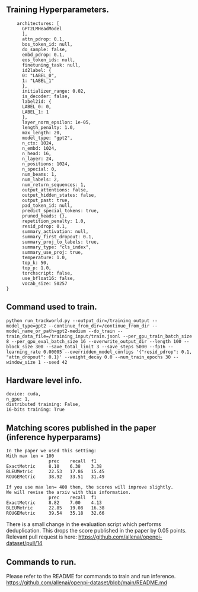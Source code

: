 ## Training Hyperparameters.

```Model config GPT2Config {
    architectures: [
      GPT2LMHeadModel
      ],
      attn_pdrop: 0.1,
      bos_token_id: null,
      do_sample: false,
      embd_pdrop: 0.1,
      eos_token_ids: null,
      finetuning_task: null,
      id2label: {
      0: "LABEL_0",
      1: "LABEL_1"
      },
      initializer_range: 0.02,
      is_decoder: false,
      label2id: {
      LABEL_0: 0,
      LABEL_1: 1
      },
      layer_norm_epsilon: 1e-05,
      length_penalty: 1.0,
      max_length: 20,
      model_type: "gpt2",
      n_ctx: 1024,
      n_embd: 1024,
      n_head: 16,
      n_layer: 24,
      n_positions: 1024,
      n_special: 0,
      num_beams: 1,
      num_labels: 2,
      num_return_sequences: 1,
      output_attentions: false,
      output_hidden_states: false,
      output_past: true,
      pad_token_id: null,
      predict_special_tokens: true,
      pruned_heads: {},
      repetition_penalty: 1.0,
      resid_pdrop: 0.1,
      summary_activation: null,
      summary_first_dropout: 0.1,
      summary_proj_to_labels: true,
      summary_type: "cls_index",
      summary_use_proj: true,
      temperature: 1.0,
      top_k: 50,
      top_p: 1.0,
      torchscript: false,
      use_bfloat16: false,
      vocab_size: 50257
}
```

## Command used to train.
```
python run_trackworld.py --output_dir=/training_output --model_type=gpt2 --continue_from_dir=/continue_from_dir --model_name_or_path=gpt2-medium --do_train --train_data_file=/training_input/train.jsonl --per_gpu_train_batch_size 8 --per_gpu_eval_batch_size 16 --overwrite_output_dir --length 100 --block_size 300 --save_total_limit 3 --save_steps 5000 --fp16 --learning_rate 0.00005 --overridden_model_configs '{"resid_pdrop": 0.1, "attn_dropout": 0.1}' --weight_decay 0.0 --num_train_epochs 30 --window_size 1 --seed 42
```

## Hardware level info.
```
device: cuda, 
n_gpu: 1, 
distributed training: False, 
16-bits training: True
```

## Matching scores published in the paper (inference hyperparams)
```
In the paper we used this setting:
With max len = 100
                prec    recall  f1
ExactMetric     8.10    6.38    3.38
BLEUMetric      22.53   17.86   15.45
ROUGEMetric     38.92   33.51   31.49

If you use max len= 400 then, the scores will improve slightly.
We will revise the arxiv with this information.
                prec    recall  f1
ExactMetric     8.82    7.00    4.13
BLEUMetric      22.85   19.08   16.38
ROUGEMetric     39.54   35.18   32.66
```

There is a small change in the evaluation script which performs deduplication.  This drops the score published in the paper by 0.05 points.
Relevant pull request is here: https://github.com/allenai/openpi-dataset/pull/14



## Commands to run.

Please refer to the README for commands to train and run inference. 
https://github.com/allenai/openpi-dataset/blob/main/README.md


